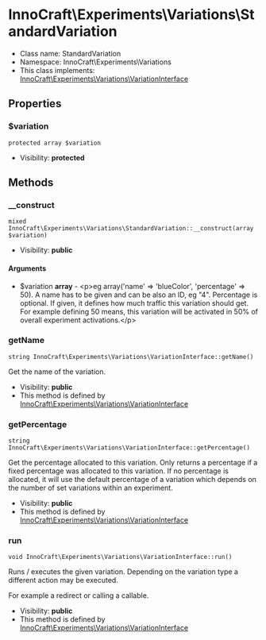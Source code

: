 InnoCraft\Experiments\Variations\StandardVariation
===============






* Class name: StandardVariation
* Namespace: InnoCraft\Experiments\Variations
* This class implements: [InnoCraft\Experiments\Variations\VariationInterface](InnoCraft-Experiments-Variations-VariationInterface.md)




Properties
----------


### $variation

    protected array $variation





* Visibility: **protected**


Methods
-------


### __construct

    mixed InnoCraft\Experiments\Variations\StandardVariation::__construct(array $variation)





* Visibility: **public**


#### Arguments
* $variation **array** - &lt;p&gt;eg array(&#039;name&#039; =&gt; &#039;blueColor&#039;, &#039;percentage&#039; =&gt; 50).
A name has to be given and can be also an ID, eg &quot;4&quot;. Percentage is optional.
If given, it defines how much traffic this variation should get. For example defining
50 means, this variation will be activated in 50% of overall experiment activations.&lt;/p&gt;



### getName

    string InnoCraft\Experiments\Variations\VariationInterface::getName()

Get the name of the variation.



* Visibility: **public**
* This method is defined by [InnoCraft\Experiments\Variations\VariationInterface](InnoCraft-Experiments-Variations-VariationInterface.md)




### getPercentage

    string InnoCraft\Experiments\Variations\VariationInterface::getPercentage()

Get the percentage allocated to this variation. Only returns a percentage if a fixed percentage was allocated
to this variation. If no percentage is allocated, it will use the default percentage of a variation which depends
on the number of set variations within an experiment.



* Visibility: **public**
* This method is defined by [InnoCraft\Experiments\Variations\VariationInterface](InnoCraft-Experiments-Variations-VariationInterface.md)




### run

    void InnoCraft\Experiments\Variations\VariationInterface::run()

Runs / executes the given variation. Depending on the variation type a different action may be executed.

For example a redirect or calling a callable.

* Visibility: **public**
* This method is defined by [InnoCraft\Experiments\Variations\VariationInterface](InnoCraft-Experiments-Variations-VariationInterface.md)



